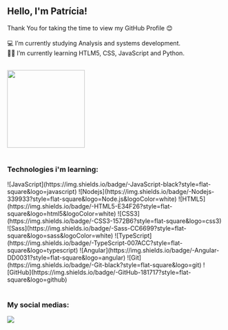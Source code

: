 <h2> Hello, I'm Patrícia! </h2>

Thank You for taking the time to view my GitHub Profile 😊
<br><br>
💻 I’m currently studying Analysis and systems development.
<br>
👩‍💻 I’m currently learning HTLM5, CSS, JavaScript and Python.
<br><br>

<img height="180em" src="https://github-readme-stats.vercel.app/api/top-langs/?username=wentzpatricia&layout=compact&langs_count=16&theme=dracula"/>

<div style="display: inline_block"><br>
  <h3>Technologies i'm learning:</h3>
  ![JavaScript](https://img.shields.io/badge/-JavaScript-black?style=flat-square&logo=javascript)
  ![Nodejs](https://img.shields.io/badge/-Nodejs-339933?style=flat-square&logo=Node.js&logoColor=white)
  ![HTML5](https://img.shields.io/badge/-HTML5-E34F26?style=flat-square&logo=html5&logoColor=white)
  ![CSS3](https://img.shields.io/badge/-CSS3-1572B6?style=flat-square&logo=css3)
  ![Sass](https://img.shields.io/badge/-Sass-CC6699?style=flat-square&logo=sass&logoColor=white)
  ![TypeScript](https://img.shields.io/badge/-TypeScript-007ACC?style=flat-square&logo=typescript)
  ![Angular](https://img.shields.io/badge/-Angular-DD0031?style=flat-square&logo=angular)
  ![Git](https://img.shields.io/badge/-Git-black?style=flat-square&logo=git)
  ![GitHub](https://img.shields.io/badge/-GitHub-181717?style=flat-square&logo=github)
  
</div>
<br>
 <div>
  <h3>My social medias:</h3>
  <a href="https://www.linkedin.com/in/patriciawentzdemoraes/" target="_blank"><img src="https://img.shields.io/badge/-LinkedIn-%230077B5?style=for-the-badge&logo=linkedin&logoColor=white" target="_blank"></a>
</div>
